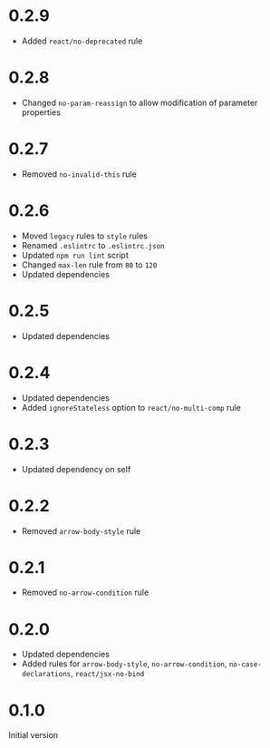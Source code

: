 # 0.2.9

* Added `react/no-deprecated` rule

# 0.2.8

* Changed `no-param-reassign` to allow modification of parameter properties

# 0.2.7

* Removed `no-invalid-this` rule

# 0.2.6

* Moved `legacy` rules to `style` rules
* Renamed `.eslintrc` to `.eslintrc.json`
* Updated `npm run lint` script
* Changed `max-len` rule from `80` to `120`
* Updated dependencies

# 0.2.5

* Updated dependencies

# 0.2.4

* Updated dependencies
* Added `ignoreStateless` option to `react/no-multi-comp` rule

# 0.2.3

* Updated dependency on self

# 0.2.2

* Removed `arrow-body-style` rule

# 0.2.1

* Removed `no-arrow-condition` rule

# 0.2.0

* Updated dependencies
* Added rules for `arrow-body-style`, `no-arrow-condition`, `no-case-declarations`, `react/jsx-no-bind`

# 0.1.0

Initial version
